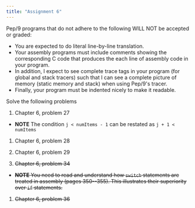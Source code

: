 ```yaml
---
title: "Assignment 6"
---
```


Pep/9 programs that do not adhere to the following WILL NOT be accepted or
graded:
* You are expected to do literal line-by-line translation. 
* Your assembly programs must include comments showing the corresponding C code
  that produces the each line of assembly code in your program. 
* In addition, I expect to see complete trace tags in your program (for global
  and stack tracers) such that I can see a complete picture of memory (static
  memory and stack) when using Pep/9's tracer.
* Finally, your program must be indented nicely to make it readable.

Solve the following problems

1. Chapter 6, problem 27
  * **NOTE** The condition `j < numItems - 1` can be restated as `j + 1 <
    numItems`

1. Chapter 6, problem 28

1. Chapter 6, problem 29

1. <del>Chapter 6, problem 34</del>
  * <del>**NOTE** You need to read and understand how `switch` statements are
    treated in assembly (pages 350--355). This illustrates their superiority
    over `if` statements.</del>

1. <del>Chapter 6, problem 36</del>
